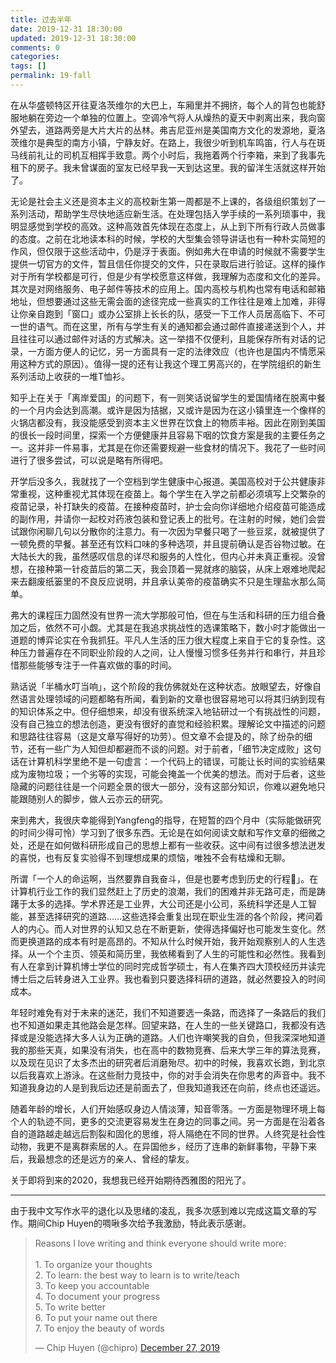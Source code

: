 ```yaml
---
title: 过去半年
date: 2019-12-31 18:30:00
updated: 2019-12-31 18:30:00
comments: 0
categories: 
tags: []
permalink: 19-fall
---
```


在从华盛顿特区开往夏洛茨维尔的大巴上，车厢里并不拥挤，每个人的背包也能舒服地躺在旁边一个单独的位置上。空调冷气将人从燥热的夏天中剥离出来，我向窗外望去，道路两旁是大片大片的丛林。弗吉尼亚州是美国南方文化的发源地，夏洛茨维尔是典型的南方小镇，宁静友好。在路上，我很少听到机车鸣笛，行人与在斑马线前礼让的司机互相挥手致意。两个小时后，我拖着两个行李箱，来到了我事先租下的房子。我未曾谋面的室友已经早我一天到达这里。我的留洋生活就这样开始了。

无论是社会主义还是资本主义的高校新生第一周都是不上课的，各级组织策划了一系列活动，帮助学生尽快地适应新生活。在处理包括入学手续的一系列琐事中，我明显感觉到学校的高效。这种高效首先体现在态度上，从上到下所有行政人员做事的态度。之前在北地读本科的时候，学校的大型集会领导讲话也有一种朴实简短的作风，但仅限于这些活动中，仍是浮于表面。例如弗大在申请的时候就不需要学生提供一切官方的文件，暂且信任你提交的文件，只在录取后进行验证。这样的操作对于所有学校都是可行，但是少有学校愿意这样做，我理解为态度和文化的差异。其次是对网络服务、电子邮件等技术的应用上。国内高校与机构也常有电话和邮箱地址，但想要通过这些无需会面的途径完成一些真实的工作往往是难上加难，非得让你亲自跑到「窗口」或办公室排上长长的队，感受一下工作人员居高临下、不可一世的语气。而在这里，所有与学生有关的通知都会通过邮件直接递送到个人，并且往往可以通过邮件对话的方式解决。这一举措不仅便利，且能保存所有对话的记录，一方面方便人的记忆，另一方面具有一定的法律效应（也许也是国内不情愿采用这种方式的原因）。值得一提的还有让我这个理工男高兴的，在学院组织的新生系列活动上收获的一堆T恤衫。

知乎上在关于「离岸爱国」的问题下，有一则笑话说留学生的爱国情绪在脱离中餐的一个月内会达到高潮。或许是因为拮据，又或许是因为在这小镇里连一个像样的火锅店都没有，我没能感受到资本主义世界在饮食上的物质丰裕。因此在刚到美国的很长一段时间里，探索一个方便健康并且容易下咽的饮食方案是我的主要任务之一。这并非一件易事，尤其是在你还需要规避一些食材的情况下。我花了一些时间进行了很多尝试，可以说是略有所得吧。

开学后没多久，我就找了一个空档到学生健康中心报道。美国高校对于公共健康非常重视，这种重视尤其体现在疫苗上。每个学生在入学之前都必须填写上交繁杂的疫苗记录，补打缺失的疫苗。在接种疫苗时，护士会向你详细地介绍疫苗可能造成的副作用，并请你一起校对药液包装和登记表上的批号。在注射的时候，她们会尝试跟你闲聊几句以分散你的注意力。有一次因为早餐只喝了一些豆浆，就被提供了一顿免费的早餐。甚至还有饮料口味的多种选项，并且提前确认是否谷物过敏。在大陆长大的我，虽然感叹信息的详尽和服务的人性化，但内心并未真正重视。没曾想，在接种第一针疫苗后的第二天，我会顶着一晃就疼的脑袋，从床上艰难地爬起来去翻废纸篓里的不良反应说明，并且承认美帝的疫苗确实不只是生理盐水那么简单。

弗大的课程压力固然没有世界一流大学那般可怕，但在与生活和科研的压力组合叠加之后，依然不可小觑。尤其是在我追求挑战性的选课策略下，数小时才能做出一道题的博弈论实在令我抓狂。平凡人生活的压力很大程度上来自于它的复杂性。这种压力普遍存在不同职业阶段的人之间，让人慢慢习惯多任务并行和串行，并且珍惜那些能够专注于一件喜欢做的事的时间。

熟话说「半桶水叮当响」，这个阶段的我仿佛就处在这种状态。放眼望去，好像自然语言处理领域的问题都略有所闻，看到新的文章也很容易地可以将其归纳到现有的知识体系之中。但仔细想来，却没有很系统深入地钻研过一个有挑战性的问题，没有自己独立的想法创造，更没有很好的直觉和经验积累。理解论文中描述的问题和思路往往容易（这是文章写得好的功劳）。但文章不会提及的，除了纷杂的细节，还有一些广为人知但却都避而不谈的问题。对于前者，「细节决定成败」这句话在计算机科学里绝不是一句虚言：一个代码上的错误，可能让长时间的实验结果成为废物垃圾；一个劣等的实现，可能会掩盖一个优美的想法。而对于后者，这些隐藏的问题往往是一个问题全景的很大一部分，没有这部分知识，你难以避免地只能跟随别人的脚步，做人云亦云的研究。

来到弗大，我很庆幸能得到Yangfeng的指导，在短暂的四个月中（实际能做研究的时间少得可怜）学习到了很多东西。无论是在如何阅读文献和写作文章的细微之处，还是在如何做科研形成自己的思想上都有一些收获。这中间有过很多想法迸发的喜悦，也有反复实验得不到理想成果的烦恼，唯独不会有枯燥和无聊。

所谓「一个人的命运啊，当然要靠自我奋斗，但是也要考虑到历史的行程」。在计算机行业工作的我们显然赶上了历史的浪潮，我们的困难并非无路可走，而是踌躇于太多的选择。学术界还是工业界，大公司还是小公司，系统科学还是人工智能，甚至选择研究的道路……这些选择会重复出现在职业生涯的各个阶段，拷问着人的内心。而人对世界的认知又总在不断更新，使得选择偏好也可能发生变化。然而更换道路的成本有时是高昂的。不知从什么时候开始，我开始观察别人的人生选择。从一个个主页、领英和简历里，我依稀看到了人生的可能性和必然性。我看到有人在拿到计算机博士学位的同时完成哲学硕士，有人在集齐四大顶校经历并读完博士后之后转身进入工业界。我也看到只要选择科研的道路，就必然要投入的时间成本。

年轻时难免有对于未来的迷茫，我们不知道要选一条路，而选择了一条路后的我们也不知道如果走其他路会是怎样。回望来路，在人生的一些关键路口，我都没有选择或是没能选择大多人认为正确的道路。人们也许嘲笑我的自负，但我深深地知道我的那些天真，如果没有消失，也在高中的数物竞赛、后来大学三年的算法竞赛，以及现在见识了太多杰出的研究者后消磨殆尽。初中的时候，我喜欢长跑，到北京以后我喜欢上游泳。在这些耐力竞技中，你的对手会消失在你思考的声音中。我不知道我身边的人是到我后边还是前面去了，但我知道我还在向前，终点也还遥远。

随着年龄的增长，人们开始感叹身边人情淡薄，知音零落。一方面是物理环境上每个人的轨迹不同，更多的交流更容易发生在身边的同事之间。另一方面是在沿着各自的道路越走越远后割裂和固化的思维，将人隔绝在不同的世界。人终究是社会性动物，我更不是离群索居的人。在异国他乡，经历了连串的新鲜事物，平静下来后，我最想念的还是远方的亲人、曾经的挚友。

关于即将到来的2020，我想我已经开始期待西雅图的阳光了。

---

由于我中文写作水平的退化以及思绪的凌乱，我多次感到难以完成这篇文章的写作。期间Chip Huyen的啁啾多次给予我激励，特此表示感谢。

<blockquote class="twitter-tweet"><p lang="en" dir="ltr">Reasons I love writing and think everyone should write more:<br><br>1. To organize your thoughts<br>2. To learn: the best way to learn is to write/teach<br>3. To keep you accountable<br>4. To document your progress<br>5. To write better<br>6. To put your name out there<br>7. To enjoy the beauty of words</p>&mdash; Chip Huyen (@chipro) <a href="https://twitter.com/chipro/status/1210642166361444352?ref_src=twsrc%5Etfw">December 27, 2019</a></blockquote> <script async src="https://platform.twitter.com/widgets.js" charset="utf-8"></script>
